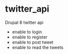 # twitter_api

Drupal 8 twitter api

 - enable to login
 - enable to register
 - enable to post tweet
 - enable to read the tweets
